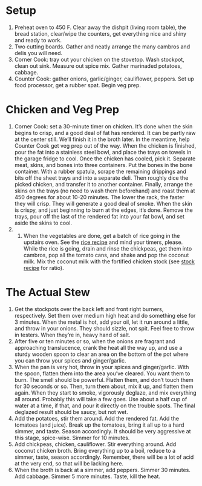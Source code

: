 # Setup
1. Preheat oven to 450 F. Clear away the dishpit (living room table), the bread station, clear/wipe the counters, get everything nice and shiny and ready to work. 
1. Two cutting boards. Gather and neatly arrange the many cambros and delis you will need. 
1. Corner Cook: tray out your chicken on the stovetop. Wash stockpot, clean out sink. Measure out spice mix. Gather marinaded potatoes, cabbage. 
1. Counter Cook: gather onions, garlic/ginger, cauliflower, peppers. Set up food processor, get a rubber spat. Begin veg prep. 
# Chicken and Veg Prep
1. Corner Cook: set a 30-minute timer on chicken. It’s done when the skin begins to crisp, and a good deal of fat has rendered. It can be partly raw at the center still. We’ll finish it in the broth later. In the meantime, help Counter Cook get veg prep out of the way. When the chicken is finished, pour the fat into a stainless steel bowl, and place the trays on towels in the garage fridge to cool. Once the chicken has cooled, pick it. Separate meat, skins, and bones into three containers. Put the bones in the bone container. With a rubber spatula, scrape the remaining drippings and bits off the sheet trays and into a separate deli. Then roughly dice the picked chicken, and transfer it to another container. Finally, arrange the skins on the trays (no need to wash them beforehand) and roast them at 450 degrees for about 10-20 minutes. The lower the rack, the faster they will crisp. They will generate a good deal of smoke. When the skin is crispy, and just beginning to burn at the edges, it’s done. Remove the trays, pour off the last of the rendered fat into your fat bowl, and set aside the skins to cool. 
1. 1. When the vegetables are done, get a batch of rice going in the upstairs oven. See the [rice recipe](../rice/method) and mind your timers, please. While the rice is going, drain and rinse the chickpeas, get them into cambros, pop all the tomato cans, and shake and pop the coconut milk. Mix the coconut milk with the fortified chicken stock (see [stock recipe](../chicken-stock/method) for ratio). 
# The Actual Stew
1. Get the stockpots over the back left and front right burners, respectively. Set them over medium high heat and do something else for 3 minutes. When the metal is hot, add your oil, let it run around a little, and throw in your onions. They should sizzle, not spit. Feel free to throw in testers. When they’re in, heavy hand of salt.
1. After five or ten minutes or so, when the onions are fragrant and approaching translucence, crank the heat all the way up, and use a sturdy wooden spoon to clear an area on the bottom of the pot where you can throw your spices and ginger/garlic.
1. When the pan is very hot, throw in your spices and ginger/garlic. With the spoon, flatten them into the area you’ve cleared. You want them to burn. The smell should be powerful. Flatten them, and don’t touch them for 30 seconds or so. Then, turn them about, mix it up, and flatten them again. When they start to smoke, vigorously deglaze, and mix everything all around. Probably this will take a few goes. Use about a half cup of water at a time, if that, and pour it directly on the trouble spots. The final deglazed result should be saucy, but not wet. 
1. Add the potatoes, stir them around. Add the rendered fat. Add the tomatoes (and juice). Break up the tomatoes, bring it all up to a hard simmer, and taste. Season accordingly. It should be very aggressive at this stage, spice-wise. Simmer for 10 minutes.
1. Add chickpeas, chicken, cauliflower. Stir everything around. Add coconut chicken broth. Bring everything up to a boil, reduce to a simmer, taste, season accordingly. Remember, there will be a lot of acid at the very end, so that will be lacking here. 
1. When the broth is back at a simmer, add peppers. Simmer 30 minutes. Add cabbage. Simmer 5 more minutes. Taste, kill the heat. 
